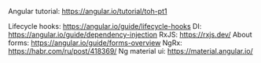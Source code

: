 Angular tutorial: https://angular.io/tutorial/toh-pt1

Lifecycle hooks: https://angular.io/guide/lifecycle-hooks
DI: https://angular.io/guide/dependency-injection
RxJS: https://rxjs.dev/
About forms: https://angular.io/guide/forms-overview
NgRx: https://habr.com/ru/post/418369/
Ng material ui: https://material.angular.io/
